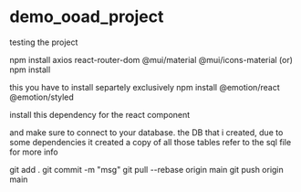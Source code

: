 # demo_ooad_project
testing the project


npm install axios react-router-dom @mui/material @mui/icons-material
(or)
npm install

this you have to install separtely exclusively
npm install @emotion/react @emotion/styled

install this dependency for the react component

and make sure to connect to your database.
the DB that i created, due to some dependencies it created a copy of all those tables
refer to the sql file for more info

git add .
git commit -m "msg"
git pull --rebase origin main
git push origin main
